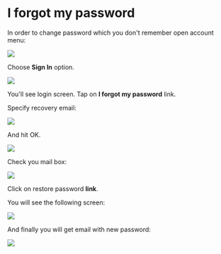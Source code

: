 # I forgot my password #

In order to change password which you don't remember open account menu:

<img src="../../images/resetpwd/signin.png"  class="androidimg"/>

Choose **Sign In** option.

<img src="../../images/resetpwd/iforgot.png"  class="androidimg"/>

You'll see login screen. Tap on **I forgot my password** link.

Specify recovery email:

<img src="../../images/resetpwd/recoveryemail.png"  class="androidimg"/>

And hit OK.

<img src="../../images/resetpwd/linkwassent.png"  class="androidimg"/>

Check you mail box:

<img src="../../images/resetpwd/link.png"  class="windowsimg"/>

Click on restore password **link**.

You will see the following screen:

<img src="../../images/resetpwd/pwdrestorelink.png" class="windowsimg"/>


And finally you will get email with new password:

<img src="../../images/resetpwd/newpwd.png" class="windowsimg" />
